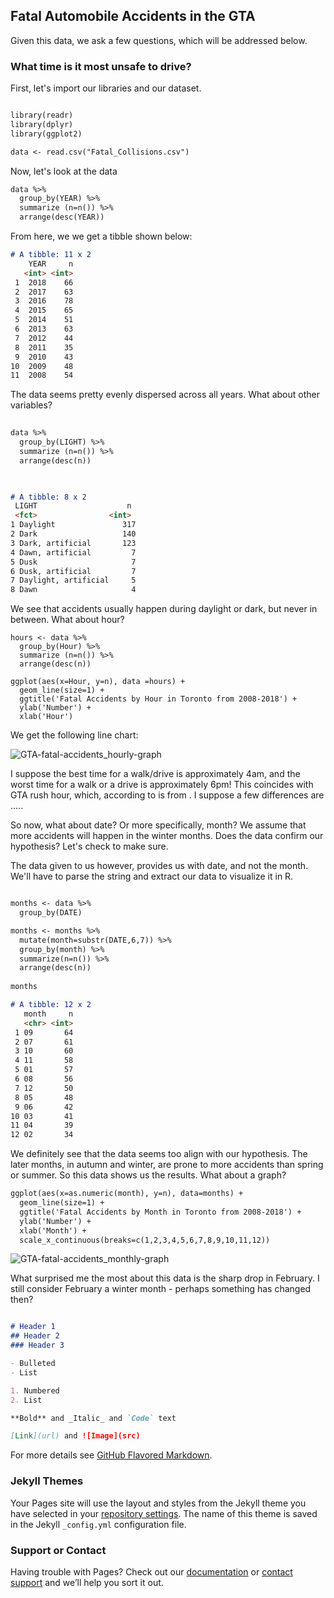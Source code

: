 ## Fatal Automobile Accidents in the GTA

Given this data, we ask a few questions, which will be addressed below.

### What time is it most unsafe to drive?

First, let's import our libraries and our dataset.
```markdown

library(readr)
library(dplyr)
library(ggplot2)

data <- read.csv("Fatal_Collisions.csv")

```
Now, let's look at the data

``` markdown
data %>%
  group_by(YEAR) %>%
  summarize (n=n()) %>%
  arrange(desc(YEAR))
```

From here, we we get a tibble shown below:


``` markdown
# A tibble: 11 x 2
    YEAR     n
   <int> <int>
 1  2018    66
 2  2017    63
 3  2016    78
 4  2015    65
 5  2014    51
 6  2013    63
 7  2012    44
 8  2011    35
 9  2010    43
10  2009    48
11  2008    54
```

The data seems pretty evenly dispersed across all years. What about other variables?

``` markdown
  
data %>%
  group_by(LIGHT) %>%
  summarize (n=n()) %>%
  arrange(desc(n))
 
 ```
 
 ``` markdown
 
 # A tibble: 8 x 2
  LIGHT                    n
  <fct>                <int>
1 Daylight               317
2 Dark                   140
3 Dark, artificial       123
4 Dawn, artificial         7
5 Dusk                     7
6 Dusk, artificial         7
7 Daylight, artificial     5
8 Dawn                     4
 
```

We see that accidents usually happen during daylight or dark, but never in between. What about hour?

```
hours <- data %>%
  group_by(Hour) %>%
  summarize (n=n()) %>%
  arrange(desc(n))
  
ggplot(aes(x=Hour, y=n), data =hours) + 
  geom_line(size=1) + 
  ggtitle('Fatal Accidents by Hour in Toronto from 2008-2018') +
  ylab('Number') +
  xlab('Hour')
```

We get the following line chart:

![GTA-fatal-accidents_hourly-graph](https://ky-feng.github.io/data-projects/GTA-fatal-accidents_hourly-graph.png)

I suppose the best time for a walk/drive is approximately 4am, and the worst time for a walk or a drive is approximately 6pm! This coincides with GTA rush hour, which, according to is from . I suppose a few differences are .....

So now, what about date? Or more specifically, month? We assume that more accidents will happen in the winter months. Does the data confirm our hypothesis? Let's check to make sure.

The data given to us however, provides us with date, and not the month. We'll have to parse the string and extract our data to visualize it in R.

``` markdown

months <- data %>%
  group_by(DATE)

months <- months %>% 
  mutate(month=substr(DATE,6,7)) %>%
  group_by(month) %>%
  summarize(n=n()) %>%
  arrange(desc(n))
  
months
```

``` markdown
# A tibble: 12 x 2
   month     n
   <chr> <int>
 1 09       64
 2 07       61
 3 10       60
 4 11       58
 5 01       57
 6 08       56
 7 12       50
 8 05       48
 9 06       42
10 03       41
11 04       39
12 02       34
```

We definitely see that the data seems too align with our hypothesis. The later months, in autumn and winter, are prone to more accidents than spring or summer. So this data shows us the results. What about a graph?

``` markdown
ggplot(aes(x=as.numeric(month), y=n), data=months) + 
  geom_line(size=1) + 
  ggtitle('Fatal Accidents by Month in Toronto from 2008-2018') +
  ylab('Number') +
  xlab('Month') +
  scale_x_continuous(breaks=c(1,2,3,4,5,6,7,8,9,10,11,12))
```
![GTA-fatal-accidents_monthly-graph](https://ky-feng.github.io/data-projects/GTA-fatal-accidents_monthly-graph.png)

What surprised me the most about this data is the sharp drop in February. I still consider February a winter month - perhaps something has changed then?

``` markdown

# Header 1
## Header 2
### Header 3

- Bulleted
- List

1. Numbered
2. List

**Bold** and _Italic_ and `Code` text

[Link](url) and ![Image](src)
```

For more details see [GitHub Flavored Markdown](https://guides.github.com/features/mastering-markdown/).

### Jekyll Themes

Your Pages site will use the layout and styles from the Jekyll theme you have selected in your [repository settings](https://github.com/ky-feng/miniature-octo-spork/settings). The name of this theme is saved in the Jekyll `_config.yml` configuration file.

### Support or Contact

Having trouble with Pages? Check out our [documentation](https://help.github.com/categories/github-pages-basics/) or [contact support](https://github.com/contact) and we’ll help you sort it out.
